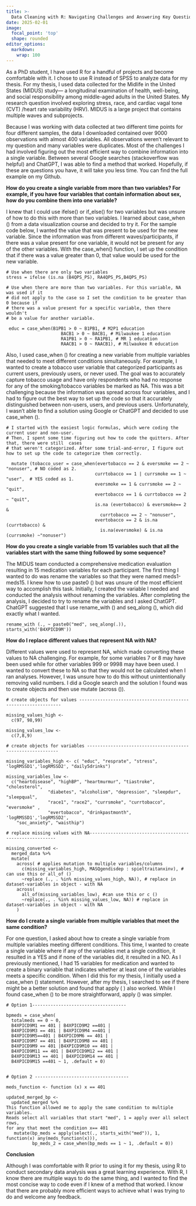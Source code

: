 ```yaml
---
title: >-
  Data Cleaning with R: Navigating Challenges and Answering Key Questions
date: 2025-02-01
image:
  focal_point: 'top'
  shape: rounded
editor_options: 
  markdown: 
    wrap: 100
---
```




<!--more-->

As a PhD student, I have used R for a handful of projects and become comfortable with it.
I chose to use R instead of SPSS to analyze data for my thesis. 
For my thesis, I used data collected for the Midlife in the United States (MIDUS) study— a longitudinal examination of health, well-being,
and social responsibility among middle-aged adults in the United States. 
My research question involved exploring stress, race, and cardiac vagal tone (CVT) /heart rate variability (HRV). 
MIDUS is a large project that contains multiple waves and subprojects.

Because I was working with data collected at two different time points for four different samples, 
the data I downloaded contained over 9000 observations with almost 400 variables. 
All observations weren’t relevant to my question and many variables were duplicates. 
Most of the challenges I had involved figuring out the most efficient way to combine 
information into a single variable. Between several Google searches (stackoverflow was helpful) and ChatGPT, 
I was able to find a method that worked. Hopefully, if these are questions you have, it will take you less time. 
You can find the full example on my Github.

**How do you create a single variable from more than two variables? For example, if you have four
variables that contain information about sex, how do you combine them into one variable?**

I knew that I could use ifelse() or if_else() for two variables but was unsure of how to do this with more than two variables. I learned about case_when () from a data visualization course and decided to try it. For the sample code below, I wanted the value that was present to be used for the new variable. Since the information was from different waves/participants, if there was a value present for one variable, it would not be present for any of the other variables. With the case_when() function, I set up the condition that if there was a value greater than 0, that value would be used for the new variable. 

```         
# Use when there are only two variables
stress = ifelse (is.na (B4QPS_PS), RA4QPS_PS,B4QPS_PS)

# Use when there are more than two variables. For this variable, NA was used if it
# did not apply to the case so I set the condition to be greater than 0 because if 
# there was a value present for a specific variable, then there wouldn't
# be a value for another variable. 

 educ = case_when(B1PB1 > 0 ~ B1PB1, # M2P1 education
                     BACB1 > 0 ~ BACB1, # Milwaukee 1 education
                     RA1PB1 > 0 ~ RA1PB1, # MR 1 education
                     RAACB1 > 0 ~ RAACB1), # Milwaukee R education
```

Also, I used case_when () for creating a new variable from multiple variables that needed 
to meet different conditions simultaneously. For example, I wanted to create a tobacco user 
variable that categorized participants as current users, previously users, or never used. 
The goal was to accurately capture tobacco usage and have only respondents who had no response 
for any of the smoking/tobacco variables be marked as NA. This was a bit challenging because the 
information was spread across four variables, and I had to figure out the best way to set up the 
code so that it accurately distinguished between non-users, users, and previous users. 
Unfortunately, I wasn’t able to find a solution using Google or ChatGPT and decided to use case_when ().

```         
# I started with the easiest logic formulas, which were coding the current user and non-user. 
# Then, I spent some time figuring out how to code the quitters. After that, there were still  cases
# that weren't categorized. After some trial-and-error, I figure out how to set up the code to categorize them correctly.
  
  mutate (tobacco_user = case_when(evertobacco == 2 & eversmoke == 2 ~ "nonuser", # NO coded as 2. 
                                  currtobacco == 1 | currsmoke == 1 ~ "user",  # YES coded as 1.
                                  eversmoke == 1 & currsmoke == 2 ~ "quit",
                                  evertobacco == 1 & currtobacco == 2 ~ "quit",
                                  is.na (evertobacco) & eversmoke== 2 & 
                                    currtobacco == 2 ~ "nonuser",
                                  evertobacco == 2 & is.na (currtobacco) & 
                                    is.na(eversmoke) & is.na (currsmoke) ~"nonuser")
```

**How do you create a single variable from 15 variables such that all the variables start with the
same thing followed by some sequence?**

The MIDUS team conducted a comprehensive medication evaluation resulting in 15 medication 
variables for each participant. The first thing I wanted to do was rename the variables 
so that they were named meds1-meds15. I knew how to use paste0 () but was unsure of the 
most efficient way to accomplish this task. Initially, I created the variable I needed and 
conducted the analysis without renaming the variables. After completing the analysis, I decided 
to try to rename the variables and I asked ChatGPT. ChatGPT suggested that I use rename_with () 
and seq_along (), which did exactly what I wanted.

```         
rename_with (., ~ paste0("med", seq_along(.)), starts_with('B4XPICD9M')) 
```

**How do I replace different values that represent NA with NA?**

Different values were used to represent NA, which made converting these values to NA challenging. 
For example, for some variables 7 or 8 may have been used while for other variables 999 or 9998 may have been used. 
I wanted to convert these to NA so that they would not be calculated when I ran analyses. 
However, I was unsure how to do this without unintentionally removing valid numbers. 
I did a Google search and the solution I found was to create objects and then use mutate (across ()).

```         
# create objects for values ---------------------------------------------------------------

missing_values_high <- 
  c(97, 98,99)

missing_values_low <- 
  c(7,8,9)

# create objects for variables -----------------------------------------------------------

missing_variables_high <- c( "educ", "resprate", "stress", 'logRMSSD1','logRMSSD2', "daily5drinks")

missing_variables_low <- 
  c("heartdisease", "highBP", "heartmurmur", "tiastroke", "cholesterol", 
                "diabetes", "alcoholism", "depression", "sleepdur", "sleepqual",
                "race1", "race2", "currsmoke", "currtobacco",  "eversmoke" , 
                "evertobacco", "drinkpastmonth", 'logRMSSD1','logRMSSD2',
    "soc_anxiety", "waisthip")

# replace missing values with NA---------------------------------------------------------

missing_converted <- 
  merged_data %>% 
  mutate(
    across( # applies mutation to multiple variables/columns
      c(missing_variables_high, MASQgendisdep : spieltraitanxinv), # can use this or all_of ()
      ~replace (., . %in% missing_values_high, NA)), # replace in dataset-variables in object - with NA
    across(
      all_of(missing_variables_low), #can use this or c ()
      ~replace(., . %in% missing_values_low, NA)) # replace in dataset-variables in object - with NA
    ) 
```

**How do I create a single variable from multiple variables that meet the same condition?**

For one question, I asked about how to create a single variable from multiple variables meeting different conditions. 
This time, I wanted to create a single variable where if any of the variables met a single condition, 
it resulted in a YES and if none of the variables did, it resulted in a NO. As I previously mentioned, 
I had 15 variables for medication and wanted to create a binary variable that indicates whether at 
least one of the variables meets a specific condition. When I did this for my thesis, 
I initially used a case_when () statement. However, after my thesis, I searched to see if there might 
be a better solution and found that apply ( ) also worked. While I found case_when () to be more straightforward, 
apply () was simpler. 

```         
# Option 1------------------------------------

bpmeds = case_when( 
  totalmeds == 0 ~ 0,
  B4XPICD9M1 == 401 | B4XPICD9M2 ==401 | 
  B4XPICD9M3 == 401 | B4XPICD9M4 ==401 | 
  B4XPICD9M5==401 | B4XPICD9M6 == 401 | 
  B4XPICD9M7 == 401 | B4XPICD9M8 == 401 | 
  B4XPICD9M9 == 401 |B4XPICD9M10 == 401 | 
  B4XPICD9M11 == 401 | B4XPICD9M12 == 401 | 
  B4XPICD9M13 == 401 | B4XPICD9M14 == 401 | 
  B4XPICD9M15 ==401 ~ 1, .default = 0)


# Option 2 ------------------------------------

meds_function <- function (x) x == 401

updated_merged_bp <- 
  updated_merged %>% 
This function allowed me to apply the same condition to multiple variables.
Reads select all variables that start "med", 1 = apply over all select rows, 
for any that meet the condition x== 401
   mutate(bp_meds = apply(select(., starts_with("med")), 1, function(x) any(meds_function(x))), 
          bp_meds_2 = case_when(bp_meds == 1 ~ 1, .default = 0)) 
```

**Conclusion**

Although I was comfortable with R prior to using it for my thesis, using R to conduct secondary data analysis 
was a great learning experience. With R, I know there are multiple ways to do the same thing, 
and I wanted to find the most concise way to code even if I knew of a method that worked. 
I know that there are probably more efficient ways to achieve what I was trying to do and welcome any feedback. 

